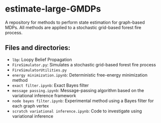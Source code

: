 # estimate-large-GMDPs

A repository for methods to perform state estimation for graph-based MDPs. All methods are applied to a stochastic grid-based forest fire process. 

## Files and directories:
- `lbp`: Loopy Belief Propagation
- `FireSimulator.py`: Simulates a stochastic grid-based forest fire process
- `FireSimulatorUtilities.py`
- `energy minimization.ipynb`: Deterministic free-energy minimization method
- `exact filter.ipynb`: Exact Bayes filter 
- `message passing.ipynb`: Message-passing algorithm based on the variational inference framework 
- `node bayes filter.ipynb`: Experimental method using a Bayes filter for each graph vertex
- `scratch variational inference.ipynb`: Code to investigate using variational inference